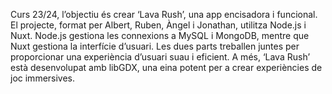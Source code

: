 Curs 23/24, l’objectiu és crear ‘Lava Rush’, una app encisadora i funcional. El projecte, format per Albert, Ruben, Àngel i Jonathan, utilitza Node.js i Nuxt. Node.js gestiona les connexions a MySQL i MongoDB, mentre que Nuxt gestiona la interfície d’usuari. Les dues parts treballen juntes per proporcionar una experiència d’usuari suau i eficient. A més, ‘Lava Rush’ està desenvolupat amb libGDX, una eina potent per a crear experiències de joc immersives.
